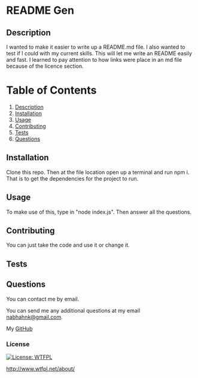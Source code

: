 # README Gen

  ## Description

  I wanted to make it easier to write up a README.md file. I also wanted to test if I could with my current skills. This will let me write an README easily and fast. I learned to pay attention to how links were place in an md file because of the licence section.

  # Table of Contents
  1. [Description](#description)
  2. [Installation](#dnstallation)
  3. [Usage](#usage)
  4. [Contributing](#contributing)
  5. [Tests](#tests)
  6. [Questions](#questions)

  ## Installation

   Clone this repo. Then at the file location open up a terminal and run npm i. That is to get the dependencies for the project to run.

  ## Usage

  To make use of this, type in "node index.js". Then answer all the questions.

  ## Contributing

  You can just take the code and use it or change it.

  ## Tests

  

  ## Questions

   You can contact me by email.

  You can send me any additional questions at my email nabhahnk@gmail.com.

  My [GitHub](https://github.com/NabhahnK)

### License
    
  [![License: WTFPL](https://img.shields.io/badge/License-WTFPL-brightgreen.svg)](http://www.wtfpl.net/about/)
  
  http://www.wtfpl.net/about/